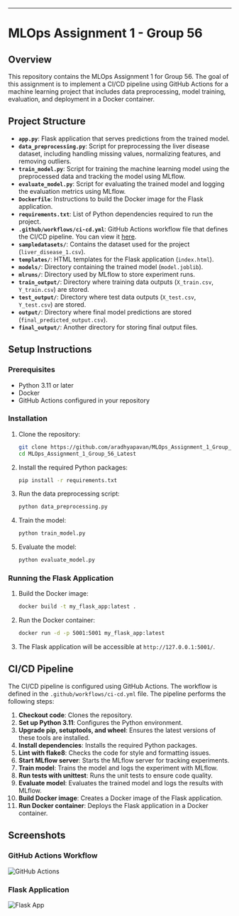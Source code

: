 
---

# MLOps Assignment 1 - Group 56

## Overview

This repository contains the MLOps Assignment 1 for Group 56. The goal of this assignment is to implement a CI/CD pipeline using GitHub Actions for a machine learning project that includes data preprocessing, model training, evaluation, and deployment in a Docker container.

## Project Structure

- **`app.py`**: Flask application that serves predictions from the trained model.
- **`data_preprocessing.py`**: Script for preprocessing the liver disease dataset, including handling missing values, normalizing features, and removing outliers.
- **`train_model.py`**: Script for training the machine learning model using the preprocessed data and tracking the model using MLflow.
- **`evaluate_model.py`**: Script for evaluating the trained model and logging the evaluation metrics using MLflow.
- **`Dockerfile`**: Instructions to build the Docker image for the Flask application.
- **`requirements.txt`**: List of Python dependencies required to run the project.
- **`.github/workflows/ci-cd.yml`**: GitHub Actions workflow file that defines the CI/CD pipeline. You can view it [here](https://github.com/aradhyapavan/MLOps_Assignment_1_Group_56_Latest/blob/main/.github/workflows/ci-cd.yml).
- **`sampledatasets/`**: Contains the dataset used for the project (`liver_disease_1.csv`).
- **`templates/`**: HTML templates for the Flask application (`index.html`).
- **`models/`**: Directory containing the trained model (`model.joblib`).
- **`mlruns/`**: Directory used by MLflow to store experiment runs.
- **`train_output/`**: Directory where training data outputs (`X_train.csv`, `Y_train.csv`) are stored.
- **`test_output/`**: Directory where test data outputs (`X_test.csv`, `Y_test.csv`) are stored.
- **`output/`**: Directory where final model predictions are stored (`final_predicted_output.csv`).
- **`final_output/`**: Another directory for storing final output files.

## Setup Instructions

### Prerequisites

- Python 3.11 or later
- Docker
- GitHub Actions configured in your repository

### Installation

1. Clone the repository:
   ```bash
   git clone https://github.com/aradhyapavan/MLOps_Assignment_1_Group_56_Latest.git
   cd MLOps_Assignment_1_Group_56_Latest
   ```

2. Install the required Python packages:
   ```bash
   pip install -r requirements.txt
   ```

3. Run the data preprocessing script:
   ```bash
   python data_preprocessing.py
   ```

4. Train the model:
   ```bash
   python train_model.py
   ```

5. Evaluate the model:
   ```bash
   python evaluate_model.py
   ```

### Running the Flask Application

1. Build the Docker image:
   ```bash
   docker build -t my_flask_app:latest .
   ```

2. Run the Docker container:
   ```bash
   docker run -d -p 5001:5001 my_flask_app:latest
   ```

3. The Flask application will be accessible at `http://127.0.0.1:5001/`.

## CI/CD Pipeline

The CI/CD pipeline is configured using GitHub Actions. The workflow is defined in the `.github/workflows/ci-cd.yml` file. The pipeline performs the following steps:

1. **Checkout code**: Clones the repository.
2. **Set up Python 3.11**: Configures the Python environment.
3. **Upgrade pip, setuptools, and wheel**: Ensures the latest versions of these tools are installed.
4. **Install dependencies**: Installs the required Python packages.
5. **Lint with flake8**: Checks the code for style and formatting issues.
6. **Start MLflow server**: Starts the MLflow server for tracking experiments.
7. **Train model**: Trains the model and logs the experiment with MLflow.
8. **Run tests with unittest**: Runs the unit tests to ensure code quality.
9. **Evaluate model**: Evaluates the trained model and logs the results with MLflow.
10. **Build Docker image**: Creates a Docker image of the Flask application.
11. **Run Docker container**: Deploys the Flask application in a Docker container.

## Screenshots

### GitHub Actions Workflow
![GitHub Actions](img/Github_Actions.jpeg)

### Flask Application
![Flask App](img/Flask_App.png)


